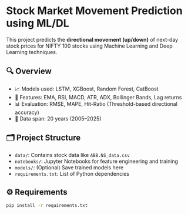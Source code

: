 # Stock Market Movement Prediction using ML/DL

This project predicts the **directional movement (up/down)** of next-day stock prices for NIFTY 100 stocks using Machine Learning and Deep Learning techniques.

## 🔍 Overview
- 📈 Models used: LSTM, XGBoost, Random Forest, CatBoost
- 🧠 Features: EMA, RSI, MACD, ATR, ADX, Bollinger Bands, Lag returns
- 📊 Evaluation: RMSE, MAPE, Hit-Ratio (Threshold-based directional accuracy)
- 📅 Data span: 20 years (2005–2025)

## 🗂️ Project Structure
- `data/`: Contains stock data like `ABB.NS_data.csv`
- `notebooks/`: Jupyter Notebooks for feature engineering and training
- `models/`: (Optional) Save trained models here
- `requirements.txt`: List of Python dependencies

## ⚙️ Requirements
```bash
pip install -r requirements.txt
